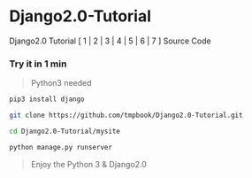 # Django2.0-Tutorial
Django2.0 Tutorial [ 1 | 2 | 3 | 4 | 5 | 6 | 7 ] Source Code

### Try it in 1 min

> Python3 needed

```bash
pip3 install django

git clone https://github.com/tmpbook/Django2.0-Tutorial.git

cd Django2.0-Tutorial/mysite

python manage.py runserver
```

> Enjoy the Python 3 & Django2.0
